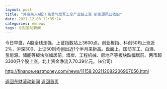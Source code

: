 ```yaml
---
layout: post
title: "外资杀入A股！高景气度军工全产业链上涨 新能源风口依旧"
date: 2021-12-08 12:35:24
categories: emnews
tags: 东财滚动新闻
---
```


今日早盘，A股全线走强，上证指数站上3600点，创业板指、科创50均上涨近2%，沪深300、上证50则均创出近1个半月来新高。盘面上，国防军工、白酒、氢能源、储能等板块涨幅居前，煤炭、工程机械、房地产等板块跌幅居前。两市超3300只个股上涨，北上资金净流入70.39亿元。（e公司）

<http://finance.eastmoney.com/news/11158,202112082206907056.html>

[返回东财滚动新闻](//finews.withounder.com/emnews/)
[返回首页](//finews.withounder.com/)